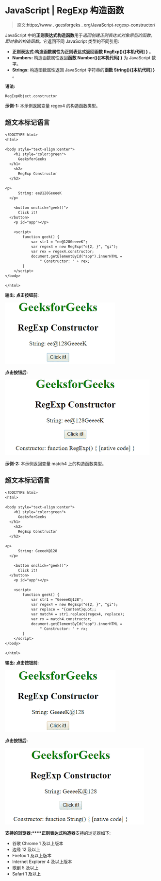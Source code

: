 # JavaScript | RegExp 构造函数

> 原文:[https://www . geesforgeks . org/JavaScript-regexp-constructor/](https://www.geeksforgeeks.org/javascript-regexp-constructor/)

JavaScript 中的**正则表达式构造函数**用于*返回创建正则表达式对象原型的函数，即对象的构造函数*。它返回不同 JavaScript 类型的不同引用:

*   **正则表达式:**构造函数属性为正则表达式返回**函数 RegExp(){[本机代码] }** 。
*   **Numbers:** 构造函数属性返回**函数 Number(){[本机代码] }** 为 JavaScript 数字。
*   **Strings:** 构造函数属性返回 JavaScript 字符串的**函数 String(){[本机代码] }** 。

**语法:**

```
RegExpObject.constructor
```

**示例-1:** 本示例返回变量 regex4 的构造函数类型。

## 超文本标记语言

```
<!DOCTYPE html>
<html>

<body style="text-align:center">
    <h1 style="color:green">
      GeeksforGeeks
  </h1>
    <h2>
      RegExp Constructor
  </h2>

<p>
      String: ee@128GeeeeK
  </p>

    <button onclick="geek()">
      Click it!
  </button>
    <p id="app"></p>

    <script>
        function geek() {
            var str1 = "ee@128GeeeeK";
            var regex4 = new RegExp("e{2, }", "gi");
            var rex = regex4.constructor;
            document.getElementById("app").innerHTML =
                " Constructor: " + rex;
        }
    </script>
</body>

</html>
```

**输出:**
**点击按钮前:**

![constructor](img/f7407ea2d3d5ae405a886f77dda7034f.png)

**点击按钮后:**

![constructor](img/cb2ca285e638da64dc89dd1359aadacd.png)

**示例-2:** 本示例返回变量 match4 上的构造函数类型。

## 超文本标记语言

```
<!DOCTYPE html>
<html>

<body style="text-align:center">
    <h1 style="color:green">
      GeeksforGeeks
  </h1>
    <h2>
      RegExp Constructor
  </h2>

<p>
      String: GeeeeK@128
  </p>

    <button onclick="geek()">
      Click it!
  </button>
    <p id="app"></p>

    <script>
        function geek() {
            var str1 = "GeeeeK@128";
            var regex4 = new RegExp("e{2, }", "gi");
            var replace = "{content}quot;;
            var match4 = str1.replace(regex4, replace);
            var rx = match4.constructor;
            document.getElementById("app").innerHTML =
                " Constructor: " + rx;
        }
    </script>
</body>

</html>
```

**输出:**
**点击按钮前:**

![constructor](img/188e83f788f7305ef1cb977f7ad60cfe.png)

**点击按钮后:**

![constructor](img/9fe97ee7438a2a130f049d9db56068e4.png)

**支持的浏览器:****正则表达式构造器**支持的浏览器如下:

*   谷歌 Chrome 1 及以上版本
*   边缘 12 及以上
*   Firefox 1 及以上版本
*   Internet Explorer 4 及以上版本
*   歌剧 5 及以上
*   Safari 1 及以上